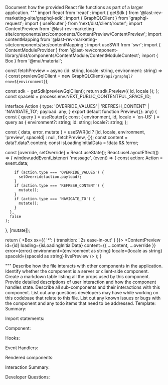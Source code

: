 Document how the provided React file functions as part of a larger application.
"""
import React from 'react';
import { getSdk } from '@last-rev-marketing-site/graphql-sdk';
import { GraphQLClient } from 'graphql-request';
import { useRouter } from 'next/dist/client/router';
import ContentPreview from '@last-rev-marketing-site/components/src/components/ContentPreview/ContentPreview';
import contentMapping from '@last-rev-marketing-site/components/src/contentMapping';
import useSWR from 'swr';
import { ContentModuleProvider } from '@last-rev/component-library/dist/components/ContentModule/ContentModuleContext';
import { Box } from '@mui/material';

const fetchPreview = async (id: string, locale: string, environment: string) => {
  const previewGqlClient = new GraphQLClient(`/api/graphql?env=${environment}`);

  const sdk = getSdk(previewGqlClient);
  return sdk.Preview({ id, locale });
};
const spaceId = process.env.NEXT_PUBLIC_CONTENTFUL_SPACE_ID;

interface Action {
  type: 'OVERRIDE_VALUES' | 'REFRESH_CONTENT' | 'NAVIGATE_TO';
  payload: any;
}
export default function Preview({}: any) {
  const { query } = useRouter();
  const {
    environment,
    id,
    locale = 'en-US'
  } = query as {
    environment?: string;
    id: string;
    locale?: string;
  };

  const { data, error, mutate } = useSWR(id ? [id, locale, environment, 'preview', spaceId] : null, fetchPreview, {});
  const content = data?.data?.content;
  const isLoadingInitialData = !data && !error;

  const [override, setOverride] = React.useState<any>();
  React.useLayoutEffect(() => {
    window.addEventListener(
      'message',
      (event) => {
        const action: Action = event.data;

        if (action.type === 'OVERRIDE_VALUES') {
          setOverride(action.payload);
        }
        if (action.type === 'REFRESH_CONTENT') {
          mutate();
        }
        if (action.type === 'NAVIGATE_TO') {
          mutate();
        }
      },
      false
    );
  }, [mutate]);

  return (
    <Box sx={{ '*': { transition: '.2s ease-in-out' } }}>
      <ContentModuleProvider contentMapping={contentMapping}>
        <ContentPreview
          id={id}
          loading={isLoadingInitialData}
          content={{ ...content, ...override }}
          error={error}
          environment={environment as string}
          locale={locale as string}
          spaceId={spaceId as string}
          livePreview
        />
      </ContentModuleProvider>
    </Box>
  );
}

"""
Describe how the file interacts with other components in the application.
Identify whether the component is a server or client-side component.
Create a markdown table listing all the props used by this component.
Provide detailed descriptions of user interaction and how the component handles state.
Describe all sub-components and their interactions with this component.
List out any questions developers may have while working on this codebase that relate to this file.
List out any known issues or bugs with the component and any todo items that need to be addressed.
Template:
Summary:
<brief overview of the file and all its major components>

Import statements:
<describe the imports and dependencies>

Component:
<Summary of component>

Hooks:
<list of hooks with descriptions>

Event Handlers:
<list of Event Handlers with descriptions>

Rendered components:
<list of Rendered components with descriptions>

Interaction Summary:
<a summary of how the file could interact with the rest of the application>

Developer Questions:
<a list of questions Developers working with this component may have the following questions when debugging>